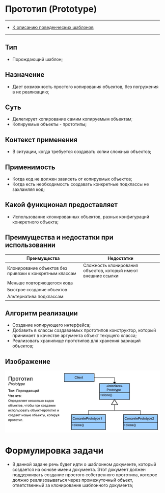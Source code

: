# Прототип (Prototype)
****
* [К описанию поведенческих шаблонов](../README.md)
****

## Тип
* Порождающий шаблон;

## Назначение
* Дает возможность простого копирования объектов, 
без погружения в их реализацию;

## Суть
* Делегирует копирование самим копируемым объектам;
* Копируемые объекты - прототипы;

## Контекст применения
* В ситуации, когда требуется создавать копии сложных объектов;

## Применимость
* Когда код не должен зависеть от копируемых объектов; 
* Когда есть необходимость создавать конкретные подклассы 
не захламляя код;

## Какой функционал предоставляет
* Использование клонированных объектов, разных конфигураций конкретного объекта;

## Преимущества и недостатки при использовании
| Преимущества                                            | Недостатки                                                    |
|---------------------------------------------------------|---------------------------------------------------------------|
| Клонирование объектов без привязки к конкретным классам | Сложность клонирования объектов, который имеют внешние ссылки |
| Меньше повторяющегося кода                              |                                                               |
| Быстрое создание объектов                               |                                                               |
| Альтернатива подклассам                                 |                                                               |

## Алгоритм реализации
* Создание копирующего интерфейса;
* Добавить в классы создаваемых прототипов конструктор, 
который принимает в качестве аргумента объект 
текущего класса;
* Реализовать хранилище прототипов для хранения вариаций
 объектов;

## Изображение
![Схема шаблона](prototype.jpg)

# Формулировка задачи
* В данной задаче речь будет идти о шаблонном документе, который создается на 
основе имени документа. Этот документ должен поддерживать создание простого 
собственного прототипа, которое должно реализовываться через промежуточный объект, 
ответственный за клонирование шаблонного документа;